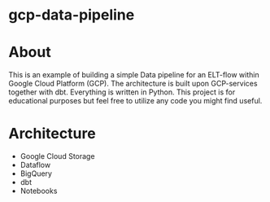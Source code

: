 # gcp-data-pipeline

# About
This is an example of building a simple Data pipeline for an ELT-flow within Google Cloud Platform (GCP). The architecture is built upon GCP-services together with dbt. Everything is written in Python. This project is for educational purposes but feel free to utilize any code you might find useful.

# Architecture
- Google Cloud Storage
- Dataflow
- BigQuery
- dbt
- Notebooks
